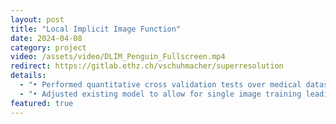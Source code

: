 ```yaml
---
layout: post
title: "Local Implicit Image Function"
date: 2024-04-08
category: project
video: /assets/video/DLIM_Penguin_Fullscreen.mp4
redirect: https://gitlab.ethz.ch/vschuhmacher/superresolution
details:
  - "• Performed quantitative cross validation tests over medical datasets leading to improved PSNR results."
  - "• Adjusted existing model to allow for single image training leading to a strong color shift but reasonable generalization."
featured: true
---
```

